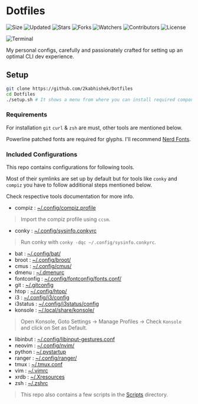 # Dotfiles

![Size](https://img.shields.io/github/repo-size/2kabhishek/Dotfiles?style=plastic&color=0f0&label=Size)
![Updated](https://img.shields.io/github/last-commit/2kabhishek/Dotfiles?style=plastic&color=f00&label=Updated)
![Stars](https://img.shields.io/github/stars/2kabhishek/Dotfiles?style=plastic&color=ffc801&label=Stars)
![Forks](https://img.shields.io/github/forks/2kabhishek/Dotfiles?style=plastic&color=003cff&label=Forks)
![Watchers](https://img.shields.io/github/watchers/2kabhishek/Dotfiles?style=plastic&color=ff5500&label=Watchers)
![Contributors](https://img.shields.io/github/contributors/2kabhishek/Dotfiles?style=plastic&color=f0f&label=Contributors)
![License](https://img.shields.io/github/license/2kabhishek/Dotfiles?style=plastic&color=555&label=License)

![Terminal](https://i.imgur.com/XOJlQXU.png)

My personal configs, carefully and passionately crafted for setting up an optimal CLI dev experience.

## Setup

```bash
git clone https://github.com/2kabhishek/Dotfiles
cd Dotfiles
./setup.sh # It shows a menu from where you can install required components
```

### Requirements

For installation `git` `curl` & `zsh` are must, other tools are mentioned below.

Powerline patched fonts are required for glyphs. I'll recommend [Nerd Fonts](https://www.nerdfonts.com/).

### Included Configurations

This repo contains configurations for following tools.

Most of their symlinks are set up by default but for tools like `conky` and `compiz` you have to follow additional steps mentioned below.

Check respective tools documentation for more info.

- compiz : [~/.config/compiz.profile](https://github.com/2KAbhishek/Dotfiles/blob/master/.config/compiz.profile)

> Import the compiz profile using `ccsm`.

- conky : [~/.config/sysinfo.conkyrc](https://github.com/2KAbhishek/Dotfiles/blob/master/.config/sysinfo.conkyrc)

> Run conky with `conky -dqc ~/.config/sysinfo.conkyrc`.

- bat : [~/.config/bat/](https://github.com/2KAbhishek/Dotfiles/blob/master/.config/bat/)
- broot : [~/.config/broot/](https://github.com/2KAbhishek/Dotfiles/blob/master/.config/broot/)
- cmus : [~/.config/cmus/](https://github.com/2KAbhishek/Dotfiles/blob/master/.config/cmus/)
- dmenu : [~/.dmenurc](https://github.com/2KAbhishek/Dotfiles/blob/master/.dmenurc)
- fontconfig : [~/.config/fontconfig/fonts.conf/](https://github.com/2KAbhishek/Dotfiles/blob/master/.config/fontconfig/fonts.conf/)
- git : [~/.gitconfig](https://github.com/2KAbhishek/Dotfiles/blob/master/.gitconfig)
- htop : [~/.config/htop/](https://github.com/2KAbhishek/Dotfiles/blob/master/.config/htop/)
- i3 : [~/.config/i3/config](https://github.com/2KAbhishek/Dotfiles/blob/master/.config/i3/config)
- i3status : [~/.config/i3status/config](https://github.com/2KAbhishek/Dotfiles/blob/master/.config/i3status/config)
- konsole : [~/.local/share/konsole/](https://github.com/2KAbhishek/Dotfiles/blob/master/.local/share/konsole)

> Open Konsole, Goto Settings -> Manage Profiles -> Check `Konsole` and click on Set as Default.

- libinbut : [~/.config/libinput-gestures.conf](https://github.com/2KAbhishek/Dotfiles/blob/master/.config/libinput-gestures.conf)
- neovim : [~/.config/nvim/](https://github.com/2KAbhishek/Dotfiles/blob/master/.config/nvim/)
- python : [~/.pystartup](https://github.com/2KAbhishek/Dotfiles/blob/master/.pystartup)
- ranger : [~/.config/ranger/](https://github.com/2KAbhishek/Dotfiles/blob/master/.config/ranger/)
- tmux : [~/.tmux.conf](https://github.com/2KAbhishek/Dotfiles/blob/master/.tmux.conf)
- vim : [~/.vimrc](https://github.com/2KAbhishek/Dotfiles/blob/master/.vimrc)
- xrdb : [~/.Xresources](https://github.com/2KAbhishek/Dotfiles/blob/master/.Xresources)
- zsh : [~/.zshrc](https://github.com/2KAbhishek/Dotfiles/blob/master/.zshrc)

> This repo also contains a few scripts in the [Scripts](https://github.com/2KAbhishek/Dotfiles/blob/master/Scripts) directory.
